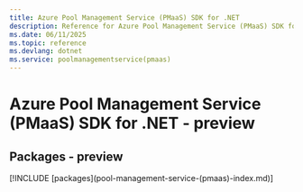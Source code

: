```yaml
---
title: Azure Pool Management Service (PMaaS) SDK for .NET
description: Reference for Azure Pool Management Service (PMaaS) SDK for .NET
ms.date: 06/11/2025
ms.topic: reference
ms.devlang: dotnet
ms.service: poolmanagementservice(pmaas)
---
```

# Azure Pool Management Service (PMaaS) SDK for .NET - preview
## Packages - preview
[!INCLUDE [packages](pool-management-service-(pmaas\)-index.md)]